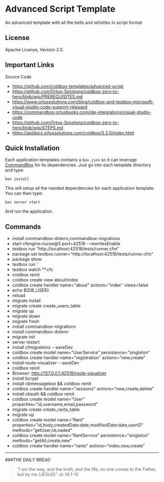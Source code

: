 # Advanced Script Template

An advanced template with all the bells and whistles in script format

## License
Apache License, Version 2.0.

## Important Links

Source Code
- https://github.com/coldbox-templates/advanced-script
- https://github.com/Ortus-Solutions/coldbox-zero-to-hero/blob/wip/PREREQUISITES.md
- https://www.ortussolutions.com/blog/coldbox-and-testbox-microsoft-visual-studio-code-support-released
- https://commandbox.ortusbooks.com/ide-integrations/visual-studio-code
- https://github.com/Ortus-Solutions/coldbox-zero-to-hero/blob/wip/STEPS.md
- https://apidocs.ortussolutions.com/coldbox/5.2.0/index.html

## Quick Installation

Each application templates contains a `box.json` so it can leverage [CommandBox](http://www.ortussolutions.com/products/commandbox) for its dependencies.
Just go into each template directory and type:

```
box install
```

This will setup all the needed dependencies for each application template.  You can then type:

```
box server start
```

And run the application.

## Commands

- install commandbox-dotenv,commandbox-migrations
- start cfengine=lucee@5 port=42518 --rewritesEnable
- testbox run "http://localhost:42518/tests/runner.cfm"
- package set testbox.runner="http://localhost:42518/tests/runner.cfm"
- package show
- testbox run```
- testbox watch **.cfc
- coldbox reinit
- coldbox create view about/index
- coldbox create handler name="about" actions="index" views=false
- echo ${DB_USER}
- reload
- migrate install
- migrate create create_users_table
- migrate up
- migrate down
- migrate fresh
- install commandbox-migrations
- install commandbox-dotenv
- migrate init
- server restart
- install cfmigrations --saveDev
- coldbox create model name="UserService" persistence="singleton"
- coldbox create handler name="registration" actions="new,create"
- install route-visualizer --saveDev
- coldbox reinit
- Browser: http://127.0.0.1:42518/route-visualizer
- install bcrypt
- install cbmessagebox && coldbox reinit
- coldbox create handler name="sessions" actions="new,create,delete"
- install cbauth && coldbox reinit
- coldbox create model name="User" properties="id,username,email,password"
- migrate create create_rants_table
- migrate up
- coldbox create model name="Rant" properties="id,body,createdDate:date,modifiedDate:date,userID" methods="getUser,isLoaded"
- coldbox create model name="RantService" persistence="singleton" methods="getAll,create,new"
- coldbox create handler name="rants" actions="index,new,create"

---

###THE DAILY BREAD
 > "I am the way, and the truth, and the life; no one comes to the Father, but by me (JESUS)" Jn 14:1-12
